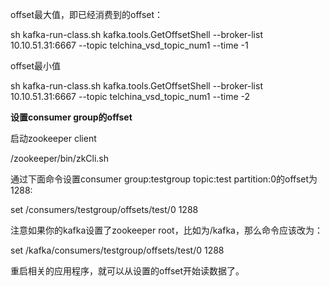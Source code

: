 offset最大值，即已经消费到的offset：

sh kafka-run-class.sh kafka.tools.GetOffsetShell --broker-list 10.10.51.31:6667 --topic telchina_vsd_topic_num1 --time -1

 

offset最小值

sh kafka-run-class.sh kafka.tools.GetOffsetShell --broker-list 10.10.51.31:6667 --topic telchina_vsd_topic_num1 --time -2

 

 

**设置consumer group的offset**

启动zookeeper client

/zookeeper/bin/zkCli.sh

通过下面命令设置consumer group:testgroup topic:test partition:0的offset为1288:

set /consumers/testgroup/offsets/test/0 1288

注意如果你的kafka设置了zookeeper root，比如为/kafka，那么命令应该改为：

set /kafka/consumers/testgroup/offsets/test/0 1288

重启相关的应用程序，就可以从设置的offset开始读数据了。
